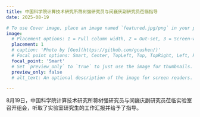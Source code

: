 ```yaml
---
title: 中国科学院计算技术研究所蒋树强研究员与闵巍庆副研究员莅临指导
date: 2025-08-19

# To use Cover image, place an image named `featured.jpg/png` in your page's folder.
image:
  # Placement options: 1 = Full column width, 2 = Out-set, 3 = Screen-width
  placement: 1
  # caption: 'Photo by [Geo](https://github.com/gcushen/)'
  # Focal point options: Smart, Center, TopLeft, Top, TopRight, Left, Right, BottomLeft, Bottom, BottomRight
  focal_point: 'Smart'
  # Set `preview_only` to `true` to just use the image for thumbnails.
  preview_only: false
  # alt_text: An optional description of the image for screen readers.

---
```

8月19日，中国科学院计算技术研究所蒋树强研究员与闵巍庆副研究员莅临实验室召开组会，听取了实验室研究生的工作汇报并给予了指导。

<!--more-->

